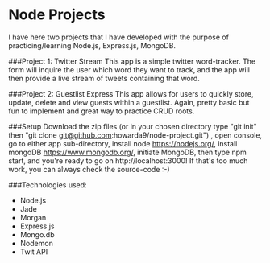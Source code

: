 # Node Projects

I have here two projects that I have developed with the purpose of practicing/learning Node.js, Express.js, MongoDB.

###Project 1: Twitter Stream
This app is a simple twitter word-tracker. The form will inquire the user which word they want to track, and the app will then provide a live stream of tweets containing that word.

###Project 2: Guestlist Express
This app allows for users to quickly store, update, delete and view guests within a guestlist. Again, pretty basic but fun to implement and great way to practice CRUD roots.


###Setup
Download the zip files (or in your chosen directory type "git init" then "git clone git@github.com:howarda9/node-project.git") , open console, go to either app sub-directory, install node https://nodejs.org/, install mongoDB https://www.mongodb.org/, initiate MongoDB, then type npm start, and you're ready to go on http://localhost:3000!
If that's too much work, you can always check the source-code :-)

###Technologies used:
* Node.js
* Jade
* Morgan
* Express.js
* Mongo.db
* Nodemon
* Twit API
